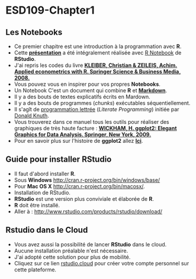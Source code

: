 # ESD109-Chapter1
## Les Notebooks
* Ce premier chapitre est une introduction à la programmation avec **R**.
* Cette <a href="Applied_Econometrics_with_R.pdf"><strong>présentation</strong></a></span> a été intégralement réalisée avec <a href="https://rmarkdownwww.rstudio.com/lesson-10.html">R Notebook</a> de **RStudio**.
* J'ai repris les codes du livre <a href="Applied econometrics with R_Christian Kleiber_Achim Zeileis.pdf"><strong>KLEIBER, Christian & ZEILEIS, Achim. Applied econometrics with R. Springer Science & Business Media, 2008.</strong></a></span>
* Vous pouvez vous en inspirer pour vos propres **Notebooks**.
* Un Notebook C'est un document qui combine **R** et <a href="https://fr.m.wikipedia.org/wiki/Markdown"><strong>Markdown</strong></a>.</span>
* Il y a des bouts de textes explicatifs écrits en Mardown.
* Il y a des bouts de programmes (*chunks*) exécutables séquentiellement.
* Il s'agît de  <a href="https://fr.m.wikipedia.org/wiki/Programmation_lettrée">programmation </a><span><a href="https://fr.m.wikipedia.org/wiki/Programmation_lettrée">lettrée</a> (*Literate Programming*) <span>initiée par </span><a href="https://fr.m.wikipedia.org/wiki/Donald_Knuth" title="Donald Knuth">Donald Knuth</a>.
* Vous trouverez dans ce manuel tous les outils pour réaliser des graphiques de très haute facture : **<a href="ggplot2- Elegant Graphics for Data Analysis.pdf"><strong>WICKHAM, H. ggplot2: Elegant Graphics for Data Analysis. Springer, New York, 2009.</strong></a></span>** 
* Pour en savoir plus sur l'histoire de **ggplot2** allez **<a href="https://en.m.wikipedia.org/wiki/Ggplot2"><strong>Ici</strong></a></span>**.


## Guide pour installer RStudio

* Il faut d'abord installer **R**.
* Sous **Windows** <a href="http://cran.r-project.org/bin/windows/base/" class="uri">http://cran.r-project.org/bin/windows/base/</a></li>
* Pour **Mac OS X** <a href="http://cran.r-project.org/bin/macosx/" class="uri">http://cran.r-project.org/bin/macosx/</a>.</li>
* Installation de RStudio.
* **RStudio** est une version plus conviviale et élaborée de  **R**.
* **R** doit être installé.
* Aller à : <a href="http://.rstudio.com/products/rstudio/download/" class="uri">http://www.rstudio.com/products/rstudio/download/</a>  </li>

## Rstudio dans le Cloud
* Vous avez aussi la possibilité de lancer <strong>RStudio</strong> dans le cloud.
* Aucune installation préalable n'est nécessaire.
* J'ai adopté cette solution pour plus de mobilité.
* Cliquez sur ce lien <a href="https://rstudio.cloud/projects" target="_blank">rstudio.cloud</a> pour créer votre compte personnel sur cette plateforme.


<!--stackedit_data:
eyJoaXN0b3J5IjpbLTM0NjU5NjcwMF19
-->
